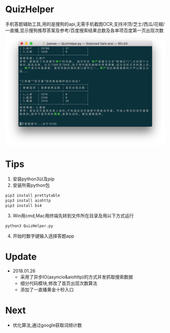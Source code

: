 # QuizHelper
手机答题辅助工具,用的是搜狗的api,无需手机截图OCR,支持冲顶/芝士/西瓜/花椒/一直播,显示搜狗推荐答案及参考/百度搜索结果总数及各单项百度第一页出现次数
![Screenshots](https://github.com/joanwe/QuizHelper/blob/master/Screenshots.png)
# Tips
1. 安装python3以及pip
2. 安装所需python包

```
pip3 install prettytable  
pip3 install aiohttp
pip3 install bs4
```
3. Win用cmd,Mac用终端先转到文件所在目录及用以下方式运行
```
python3 QuizHelper.py
```
4. 开始时数字键输入选择答题app
# Update
* 2018.01.26
  - 采用了异步IO(asyncio&aiohttp)的方式并发抓取搜索数据
  - 细分代码模块,修改了首页出现次数算法
  - 添加了一直播黄金十秒入口

# Next

- 优化算法,通过google获取词频计数

